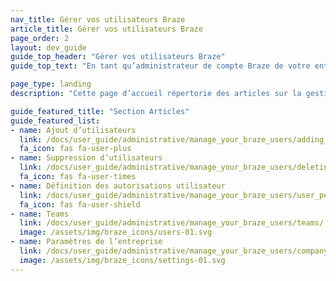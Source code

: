 ```yaml
---
nav_title: Gérer vos utilisateurs Braze
article_title: Gérer vos utilisateurs Braze
page_order: 2
layout: dev_guide
guide_top_header: "Gérer vos utilisateurs Braze"
guide_top_text: "En tant qu’administrateur de compte Braze de votre entreprise, vous pouvez juger nécessaire de gérer les utilisateurs sur une base plus granulaire ou cas par cas. Braze peut vous aider en créant des équipes et en gérant les autorisations des utilisateurs et les paramètres à l’échelle de l’entreprise."

page_type: landing
description: "Cette page d’accueil répertorie des articles sur la gestion des utilisateurs de Braze, tels que l’ajout et la suppression d’utilisateurs, la définition des autorisations utilisateur, la création d’équipes et la gestion des paramètres de l’entreprise."

guide_featured_title: "Section Articles"
guide_featured_list:
- name: Ajout d’utilisateurs
  link: /docs/user_guide/administrative/manage_your_braze_users/adding_users_to_your_dashboard/
  fa_icon: fas fa-user-plus
- name: Suppression d’utilisateurs
  link: /docs/user_guide/administrative/manage_your_braze_users/deleting_users_from_your_account/
  fa_icon: fas fa-user-times
- name: Définition des autorisations utilisateur
  link: /docs/user_guide/administrative/manage_your_braze_users/user_permissions/
  fa_icon: fas fa-user-shield
- name: Teams
  link: /docs/user_guide/administrative/manage_your_braze_users/teams/
  image: /assets/img/braze_icons/users-01.svg
- name: Paramètres de l’entreprise
  link: /docs/user_guide/administrative/manage_your_braze_users/company-wide_settings_management/
  image: /assets/img/braze_icons/settings-01.svg
---
```

